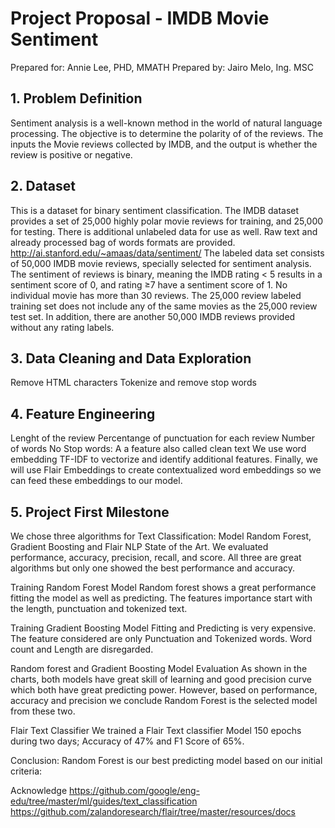 # Project Proposal - IMDB Movie Sentiment
Prepared for: Annie Lee, PHD, MMATH
Prepared by: Jairo Melo, Ing. MSC


## 1. Problem Definition
Sentiment analysis is a well-known method in the world of natural language processing. The  objective is to determine the polarity of of the reviews.  The inputs the Movie reviews collected by IMDB, and the output is whether the review is positive or negative.

## 2. Dataset
This is a dataset for binary sentiment classification.  The IMDB dataset provides a set of 25,000 highly polar movie reviews for training, and 25,000 for testing. There is additional unlabeled data for use as well. Raw text and already processed bag of words formats are provided.
http://ai.stanford.edu/~amaas/data/sentiment/
The labeled data set consists of 50,000 IMDB movie reviews, specially selected for sentiment analysis. The sentiment of reviews is binary, meaning the IMDB rating < 5 results in a sentiment score of 0, and rating ≥7 have a sentiment score of 1. No individual movie has more than 30 reviews. The 25,000 review labeled training set does not include any of the same movies as the 25,000 review test set. In addition, there are another 50,000 IMDB reviews provided without any rating labels.


## 3. Data Cleaning and Data Exploration
Remove HTML characters
Tokenize and remove stop words

## 4. Feature Engineering
Lenght of the review
Percentange of punctuation for each review
Number of words
No Stop words: A a feature also called clean text
We use word embedding TF-IDF to vectorize and identify additional features.
Finally, we will use Flair Embeddings to create contextualized word embeddings so we can feed these embeddings to our model.

## 5. Project First Milestone
We chose three algorithms for Text Classification: Model Random Forest, Gradient Boosting and Flair NLP State of the Art.  We evaluated performance, accuracy, precision, recall, and score.  All three are great algorithms but only one showed the best performance and accuracy.

Training Random Forest Model
Random forest shows a great performance fitting the model as well as predicting.  The features importance start with the length, punctuation and tokenized text.

Training Gradient Boosting Model
Fitting and Predicting is very expensive.  The feature considered are only Punctuation and Tokenized words.  Word count and Length are disregarded.  

Random forest and Gradient Boosting Model Evaluation
As shown in the charts, both models have great skill of learning and good precision curve which both have great predicting power.  However, based on performance, accuracy and precision we conclude Random Forest is the selected model from these two.


Flair Text Classifier
We trained a Flair Text classifier Model 150 epochs during two days; Accuracy of 47% and F1 Score of 65%.


Conclusion: Random Forest is our best predicting model based on our initial criteria:


Acknowledge
https://github.com/google/eng-edu/tree/master/ml/guides/text_classification
https://github.com/zalandoresearch/flair/tree/master/resources/docs
